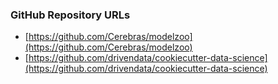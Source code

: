 

### GitHub Repository URLs
* [https://github.com/Cerebras/modelzoo](https://github.com/Cerebras/modelzoo)
* [https://github.com/drivendata/cookiecutter-data-science](https://github.com/drivendata/cookiecutter-data-science)
  
